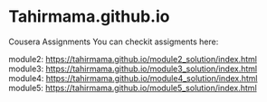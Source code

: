 # Tahirmama.github.io
Cousera Assignments
You can checkit assigments here:

module2: https://tahirmama.github.io/module2_solution/index.html
module3: https://tahirmama.github.io/module3_solution/index.html
module4: https://tahirmama.github.io/module4_solution/index.html
module5: https://tahirmama.github.io/module5_solution/index.html
